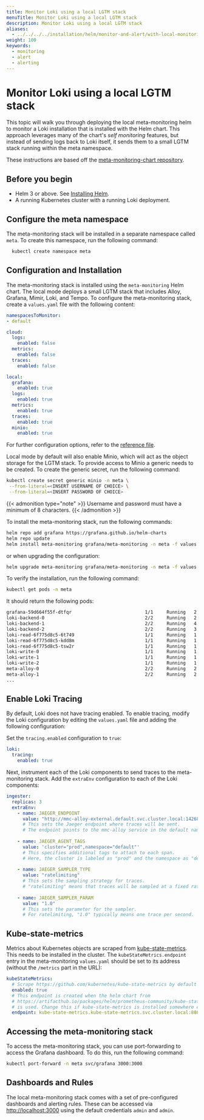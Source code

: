 ```yaml
---
title: Monitor Loki using a local LGTM stack
menuTitle: Monitor Loki using a local LGTM stack
description: Monitor Loki using a local LGTM stack
aliases:
  - ../../../../installation/helm/monitor-and-alert/with-local-monitoring/
weight: 100
keywords:
  - monitoring
  - alert
  - alerting
---
```


# Monitor Loki using a local LGTM stack

This topic will walk you through deploying the local meta-monitoring helm to monitor a Loki installation that is installed with the Helm chart. This approach leverages many of the chart's _self monitoring_ features, but instead of sending logs back to Loki itself, it sends them to a small LGTM stack running within the meta namespace. 

These instructions are based off the [meta-monitoring-chart repository](https://github.com/grafana/meta-monitoring-chart/tree/main).

## Before you begin

- Helm 3 or above. See [Installing Helm](https://helm.sh/docs/intro/install/).
- A running Kubernetes cluster with a running Loki deployment.

## Configure the meta namespace

The meta-monitoring stack will be installed in a separate namespace called `meta`. To create this namespace, run the following command:

  ```bash
    kubectl create namespace meta
  ```


## Configuration and Installation

The meta-monitoring stack is installed using the `meta-monitoring` Helm chart. The local mode deploys a small LGTM stack that includes Alloy, Grafana, Mimir, Loki, and Tempo. To configure the meta-monitoring stack, create a `values.yaml` file with the following content:

```yaml
namespacesToMonitor:
- default

cloud:
  logs:
    enabled: false
  metrics:
    enabled: false
  traces:
    enabled: false

local:
  grafana:
    enabled: true
  logs:
    enabled: true
  metrics:
    enabled: true
  traces:
    enabled: true
  minio:
    enabled: true
```

For further configuration options, refer to the [reference file](https://github.com/grafana/meta-monitoring-chart/blob/main/charts/meta-monitoring/values.yaml).

Local mode by default will also enable Minio, which will act as the object storage for the LGTM stack. To provide access to Minio a generic needs to be created. To create the generic secret, run the following command:

```bash
kubectl create secret generic minio -n meta \
 --from-literal=<INSERT USERNAME OF CHOICE> \
 --from-literal=<INSERT PASSWORD OF CHOICE>
```
{{< admonition type="note" >}}
Username and password must have a minimum of 8 characters.
{{< /admonition >}}

To install the meta-monitoring stack, run the following commands:

```bash
helm repo add grafana https://grafana.github.io/helm-charts
helm repo update
helm install meta-monitoring grafana/meta-monitoring -n meta -f values.yaml
```

or when upgrading the configuration:
```bash
helm upgrade meta-monitoring grafana/meta-monitoring -n meta -f values.yaml 
```

To verify the installation, run the following command:

```bash
kubectl get pods -n meta
```
It should return the following pods:
```bash
grafana-59d664f55f-dtfqr                           1/1     Running   2 (2m7s ago)   137m
loki-backend-0                                     2/2     Running   2 (2m7s ago)   137m
loki-backend-1                                     2/2     Running   4 (2m7s ago)   137m
loki-backend-2                                     2/2     Running   3 (2m7s ago)   137m
loki-read-6f775d8c5-6t749                          1/1     Running   1 (2m7s ago)   137m
loki-read-6f775d8c5-kdd8m                          1/1     Running   1 (2m7s ago)   137m
loki-read-6f775d8c5-tsw2r                          1/1     Running   1 (2m7s ago)   137m
loki-write-0                                       1/1     Running   1 (2m7s ago)   137m
loki-write-1                                       1/1     Running   1 (2m7s ago)   137m
loki-write-2                                       1/1     Running   1 (2m7s ago)   137m
meta-alloy-0                                       2/2     Running   2 (2m7s ago)   137m
meta-alloy-1                                       2/2     Running   2 (2m7s ago)   137m
...
```
## Enable Loki Tracing

By default, Loki does not have tracing enabled. To enable tracing, modify the Loki configuration by editing the `values.yaml` file and adding the following configuration:

Set the `tracing.enabled` configuration to `true`:
```yaml
loki:
  tracing:
    enabled: true
```

Next, instrument each of the Loki components to send traces to the meta-monitoring stack. Add the `extraEnv` configuration to each of the Loki components:

```yaml
ingester:
  replicas: 3
  extraEnv:
    - name: JAEGER_ENDPOINT
      value: "http://mmc-alloy-external.default.svc.cluster.local:14268/api/traces"
      # This sets the Jaeger endpoint where traces will be sent.
      # The endpoint points to the mmc-alloy service in the default namespace at port 14268.
      
    - name: JAEGER_AGENT_TAGS
      value: 'cluster="prod",namespace="default"'
      # This specifies additional tags to attach to each span.
      # Here, the cluster is labeled as "prod" and the namespace as "default".
      
    - name: JAEGER_SAMPLER_TYPE
      value: "ratelimiting"
      # This sets the sampling strategy for traces.
      # "ratelimiting" means that traces will be sampled at a fixed rate.
      
    - name: JAEGER_SAMPLER_PARAM
      value: "1.0"
      # This sets the parameter for the sampler.
      # For ratelimiting, "1.0" typically means one trace per second.
```

## Kube-state-metrics

Metrics about Kubernetes objects are scraped from [kube-state-metrics](https://github.com/kubernetes/kube-state-metrics). This needs to be installed in the cluster. The `kubeStateMetrics.endpoint` entry in the meta-monitoring `values.yaml` should be set to its address (without the `/metrics` part in the URL):

```yaml
kubeStateMetrics:
  # Scrape https://github.com/kubernetes/kube-state-metrics by default
  enabled: true
  # This endpoint is created when the helm chart from
  # https://artifacthub.io/packages/helm/prometheus-community/kube-state-metrics/
  # is used. Change this if kube-state-metrics is installed somewhere else.
  endpoint: kube-state-metrics.kube-state-metrics.svc.cluster.local:8080
```

## Accessing the meta-monitoring stack

To access the meta-monitoring stack, you can use port-forwarding to access the Grafana dashboard. To do this, run the following command:

```bash
kubectl port-forward -n meta svc/grafana 3000:3000
```

## Dashboards and Rules

The local meta-monitoring stack comes with a set of pre-configured dashboards and alerting rules. These can be accessed via
[http://localhost:3000](http://localhost:3000) using the default credentials `admin` and `admin`.